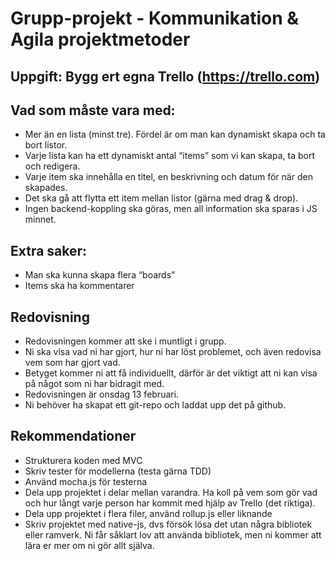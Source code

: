 # Grupp-projekt - Kommunikation & Agila projektmetoder

## Uppgift: Bygg ert egna Trello (https://trello.com)

## Vad som måste vara med:
* Mer än en lista (minst tre). Fördel är om man kan dynamiskt skapa och ta bort listor.
* Varje lista kan ha ett dynamiskt antal “items” som vi kan skapa, ta bort och redigera.
* Varje item ska innehålla en titel, en beskrivning och datum för när den skapades.
* Det ska gå att flytta ett item mellan listor (gärna med drag & drop).
* Ingen backend-koppling ska göras, men all information ska sparas i JS minnet.

## Extra saker:
* Man ska kunna skapa flera “boards”
* Items ska ha kommentarer

## Redovisning
* Redovisningen kommer att ske i muntligt i grupp.
* Ni ska visa vad ni har gjort, hur ni har löst problemet, och även redovisa vem som har gjort vad.
* Betyget kommer ni att få individuellt, därför är det viktigt att ni kan visa på något som ni har bidragit med.
* Redovisningen är onsdag 13 februari.
* Ni behöver ha skapat ett git-repo och laddat upp det på github.

## Rekommendationer
* Strukturera koden med MVC
* Skriv tester för modellerna (testa gärna TDD)
* Använd mocha.js för testerna
* Dela upp projektet i delar mellan varandra. Ha koll på vem som gör vad och hur långt varje person har kommit med hjälp av Trello (det riktiga).
* Dela upp projektet i flera filer, använd rollup.js eller liknande
* Skriv projektet med native-js, dvs försök lösa det utan några bibliotek eller ramverk. Ni får såklart lov att använda bibliotek, men ni kommer att lära er mer om ni gör allt själva.
